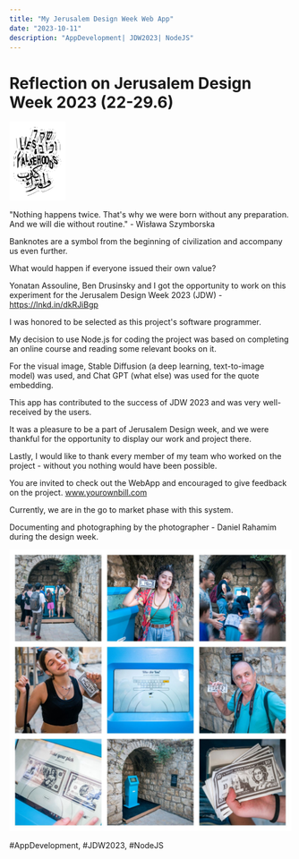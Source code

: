 ```yaml
---
title: "My Jerusalem Design Week Web App"
date: "2023-10-11"
description: "AppDevelopment| JDW2023| NodeJS"
--- 
```


# Reflection on Jerusalem Design Week 2023 (22-29.6)
![JDW2023](jdw.png)

"Nothing happens twice. That's why we were born without any preparation. And we will die without routine." - Wisława Szymborska

Banknotes are a symbol from the beginning of civilization and accompany us even further.

What would happen if everyone issued their own value?

Yonatan Assouline, Ben Drusinsky and I got the opportunity to work on this experiment for the Jerusalem Design Week 2023 (JDW) - https://lnkd.in/dkRJiBgp

I was honored to be selected as this project's software programmer.

My decision to use Node.js for coding the project was based on completing an online course and reading some relevant books on it.

For the visual image, Stable Diffusion (a deep learning, text-to-image model) was used, and Chat GPT (what else) was used for the quote embedding.

This app has contributed to the success of JDW 2023 and was very well-received by the users.

It was a pleasure to be a part of Jerusalem Design week, and we were thankful for the opportunity to display our work and project there.

Lastly, I would like to thank every member of my team who worked on the project - without you nothing would have been possible.

You are invited to check out the WebApp and encouraged to give feedback on the project.
www.yourownbill.com

Currently, we are in the go to market phase with this system.

Documenting and photographing by the photographer - Daniel Rahamim during the design week.

![YourOwnBill](your-own-bill.jpeg)

#AppDevelopment, #JDW2023, #NodeJS